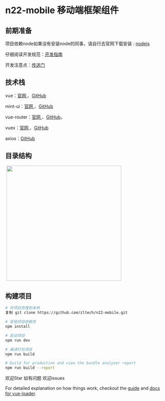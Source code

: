 # n22-mobile 移动端框架组件
##  前期准备

项目依赖node如果没有安装node的同事，请自行去官网下载安装 : [nodejs ]( https://nodejs.org/en/)

仔细阅读开发规范：[开发指南 ]( https://cn.vuejs.org/v2/style-guide/)

开发注意点：[传送门 ]( https://github.com/zltech/n22-mobile/blob/master/src)

## 技术栈

  vue：[官网 ]( https://cn.vuejs.org/)、[GitHub]( https://github.com/vuejs/vue)

  mint-ui：[官网 ]( http://mint-ui.github.io/#!/zh-cn)、[GitHub]( https://github.com/ElemeFE/mint-ui/)
      
  vue-router：[官网 ]( https://cn.vuejs.org/v2/guide/migration-vue-router.html#ad)、[GitHub]( https://github.com/vuejs/vue-router)，
      
  vuex：[官网 ]( https://cn.vuejs.org/v2/guide/migration-vuex.html#ad)、[GitHub]( https://github.com/vuejs/vuex)
  
  axios：[GitHub]( https://github.com/axios/axios)
  
##  目录结构
  
  <img src="https://zltech.github.io/n22-mobile/static/images/process/m_process.jpg" width="365"/>

## 构建项目

``` bash
# 将项目克隆到本地
复制 git clone https://github.com/zltech/n22-mobile.git

# 安装项目依赖性
npm install

# 启动项目 
npm run dev

# 编译打包项目
npm run build

# build for production and view the bundle analyzer report
npm run build --report
```

欢迎Star 如有问题 欢迎issues

For detailed explanation on how things work, checkout the [guide](http://vuejs-templates.github.io/webpack/) and [docs for vue-loader](http://vuejs.github.io/vue-loader).
